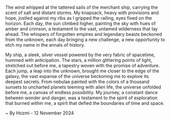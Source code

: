
The wind whipped at the tattered sails of the merchant ship, carrying the scent of salt and distant storms. My knapsack, heavy with provisions and hope, jostled against my ribs as I gripped the railing, eyes fixed on the horizon. Each day, the sun climbed higher, painting the sky with hues of amber and crimson, a testament to the vast, untamed wilderness that lay ahead. The whispers of forgotten empires and legendary beasts beckoned from the unknown, each day bringing a new challenge, a new opportunity to etch my name in the annals of history.

My ship, a sleek, silver vessel powered by the very fabric of spacetime, hummed with anticipation. The stars, a million glittering points of light, stretched out before me, a tapestry woven with the promise of adventure. Each jump, a leap into the unknown, brought me closer to the edge of the galaxy, the vast expanse of the universe beckoning me to explore its deepest secrets. From nebulae painted with the colors of a thousand sunsets to uncharted planets teeming with alien life, the universe unfolded before me, a canvas of endless possibility. My journey, a constant dance between wonder and danger, was a testament to the spirit of exploration that burned within me, a spirit that defied the boundaries of time and space. 

~ By Hozmi - 12 November 2024
